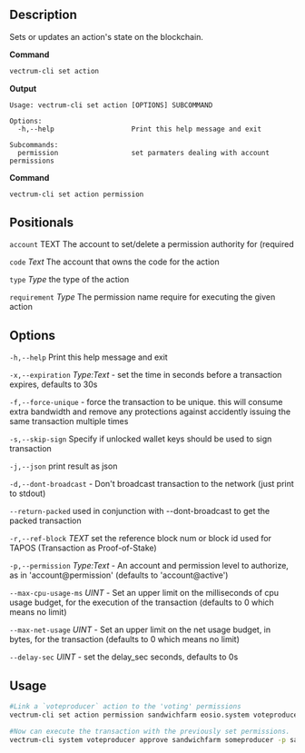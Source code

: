 ## Description
Sets or updates an action's state on the blockchain.

**Command**

```sh
vectrum-cli set action
```
**Output**

```console
Usage: vectrum-cli set action [OPTIONS] SUBCOMMAND

Options:
  -h,--help                   Print this help message and exit

Subcommands:
  permission                  set parmaters dealing with account permissions
```
**Command**

```sh
vectrum-cli set action permission
```

## Positionals

`account` TEXT The account to set/delete a permission authority for (required

`code` _Text_ The account that owns the code for the action

`type` _Type_ the type of the action

`requirement` _Type_ The permission name require for executing the given action

## Options
`-h,--help` Print this help message and exit

`-x,--expiration` _Type:Text_ - set the time in seconds before a transaction expires, defaults to 30s

`-f,--force-unique` - force the transaction to be unique. this will consume extra bandwidth and remove any protections against accidently issuing the same transaction multiple times

`-s,--skip-sign` Specify if unlocked wallet keys 
should be used to sign transaction

`-j,--json` print result as json

`-d,--dont-broadcast` - Don't broadcast transaction to the network (just print to stdout)

`--return-packed` used in conjunction with --dont-broadcast to get the packed transaction

`-r,--ref-block` _TEXT_         set the reference block num or block id used for TAPOS (Transaction as Proof-of-Stake)

`-p,--permission`  _Type:Text_ - An account and permission level to authorize, as in 'account@permission' (defaults to 'account@active')

`--max-cpu-usage-ms` _UINT_ - Set an upper limit on the milliseconds of cpu usage budget, for the execution of the transaction (defaults to 0 which means no limit)

`--max-net-usage` _UINT_ - Set an upper limit on the net usage budget, in bytes, for the transaction (defaults to 0 which means no limit)

`--delay-sec` _UINT_ - set the delay_sec seconds, defaults to 0s

## Usage

```sh
#Link a `voteproducer` action to the 'voting' permissions
vectrum-cli set action permission sandwichfarm eosio.system voteproducer voting -p sandwichfarm@voting

#Now can execute the transaction with the previously set permissions. 
vectrum-cli system voteproducer approve sandwichfarm someproducer -p sandwichfarm@voting
```
